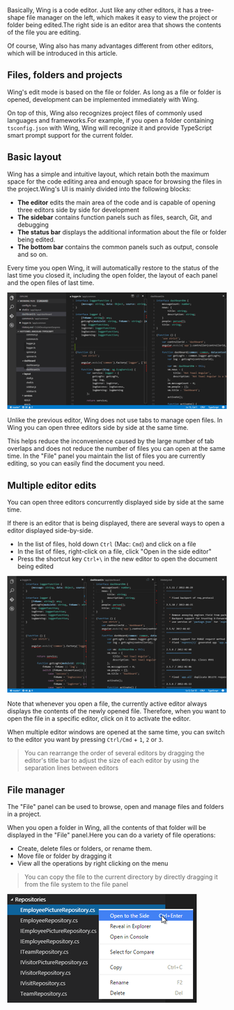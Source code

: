 

Basically, Wing is a code editor. Just like any other editors, it has a tree-shape file manager on the left, which makes it easy to view the project or folder being edited.The right side is an editor area that shows the contents of the file you are editing.

Of course, Wing also has many advantages different from other editors, which will be introduced in this article.

## Files, folders and projects
Wing's edit mode is based on the file or folder. As long as a file or folder is opened, development can be implemented immediately with Wing.

On top of this, Wing also recognizes project files of commonly used languages and frameworks.For example, if you open a folder containing `tsconfig.json` with Wing, Wing will recognize it and provide TypeScript smart prompt support for the current folder.

## Basic layout
Wing has a simple and intuitive layout, which retain both the maximum space for the code editing area and enough space for browsing the files in the project.Wing's UI is mainly divided into the following blocks:
- **The editor** edits the main area of the code and is capable of opening three editors side by side for development
- **The sidebar** contains function panels such as files, search, Git, and debugging
- **The status bar** displays the additional information about the file or folder being edited.
- **The bottom bar** contains the common panels such as output, console and so on.

Every time you open Wing, it will automatically restore to the status of the last time you closed it, including the open folder, the layout of each panel and the open files of last time.

![](codebasics_layout.png)

Unlike the previous editor, Wing does not use tabs to manage open files. In Wing you can open three editors side by side at the same time.

This helps reduce the inconvenience caused by the large number of tab overlaps and does not reduce the number of files you can open at the same time. In the "File" panel you maintain the list of files you are currently editing, so you can easily find the document you need.

## Multiple editor edits
You can open three editors concurrently displayed side by side at the same time.

If there is an editor that is being displayed, there are several ways to open a editor displayed side-by-side.
- In the list of files, hold down `Ctrl` (Mac: `Cmd`) and click on a file
- In the list of files, right-click on a file, click "Open in the side editor"
- Press the shortcut key `Ctrl+\` in the new editor to open the document being edited

![](codebasics_sidebyside.png)

Note that whenever you open a file, the currently active editor always displays the contents of the newly opened file. Therefore, when you want to open the file in a specific editor, click on it to activate the editor.

When multiple editor windows are opened at the same time, you can switch to the editor you want by pressing `Ctrl/Cmd` + `1`, `2` or `3`.
> You can rearrange the order of several editors by dragging the editor's title bar to adjust the size of each editor by using the separation lines between editors

## File manager

The "File" panel can be used to browse, open and manage files and folders in a project.

When you open a folder in Wing, all the contents of that folder will be displayed in the "File" panel.Here you can do a variety of file operations:
- Create, delete files or folders, or rename them.
- Move file or folder by dragging it
- View all the operations by right clicking on the menu

> You can copy the file to the current directory by directly dragging it from the file system to the file panel 

![](codebasics_explorer_menu.png)



















